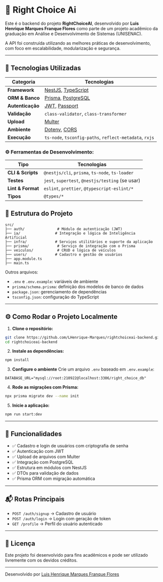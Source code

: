 # 🚗 Right Choice Ai

Este é o backend do projeto **RightChoiceAI**, desenvolvido por **Luis Henrique Marques Franque Flores** como parte de um projeto acadêmico da graduação em Análise e Desenvolvimento de Sistemas (UNISENAC).

A API foi construída utilizando as melhores práticas de desenvolvimento, com foco em escalabilidade, modularização e segurança.

---

## 🧰 Tecnologias Utilizadas
| Categoria        | Tecnologias                                                                                |
| ---------------- | ------------------------------------------------------------------------------------------ |
| **Framework**    | [NestJS](https://nestjs.com/), [TypeScript](https://www.typescriptlang.org/)               |
| **ORM & Banco**  | [Prisma](https://www.prisma.io/), [PostgreSQL](https://www.postgresql.org/)                |
| **Autenticação** | [JWT](https://jwt.io/), [Passport](http://www.passportjs.org/)                             |
| **Validação**    | `class-validator`, `class-transformer`                                                     |
| **Upload**       | [Multer](https://github.com/expressjs/multer)                                              |
| **Ambiente**     | [Dotenv](https://www.npmjs.com/package/dotenv), [CORS](https://www.npmjs.com/package/cors) |
| **Execução**     | `ts-node`, `tsconfig-paths`, `reflect-metadata`, `rxjs`                                    |

### ⚙️ Ferramentas de Desenvolvimento:
| Tipo              | Tecnologias                                      |
| ----------------- | ------------------------------------------------ |
| **CLI & Scripts** | `@nestjs/cli`, `prisma`, `ts-node`, `ts-loader`  |
| **Testes**        | `jest`, `supertest`, `@nestjs/testing` (se usar) |
| **Lint & Format** | `eslint`, `prettier`, `@typescript-eslint/*`     |
| **Tipos**         | `@types/*`                                       |


## 📁 Estrutura do Projeto

```
src/
├── auth/               # Módulo de autenticação (JWT)
├── ia/                # Integração e lógica de Inteligência Artificial
├── infra/             # Serviços utilitários e suporte da aplicação
├── prisma/             # Serviço de integração com o Prisma
├── veiculos/           # CRUD e lógica de veículos
├── users/             # Cadastro e gestão de usuários
├── app.module.ts
├── main.ts
```

Outros arquivos:
- `.env` e `.env.example`: variáveis de ambiente
- `prisma/schema.prisma`: definição dos modelos de banco de dados
- `package.json`: gerenciamento de dependências
- `tsconfig.json`: configuração do TypeScript

---

## ⚙️ Como Rodar o Projeto Localmente

1. **Clone o repositório:**
```bash
git clone https://github.com/LHenrique-Marques/rightchoiceai-backend.git
cd rightchoiceai-backend
```

2. **Instale as dependências:**
```bash
npm install
```

3. **Configure o ambiente**
Crie um arquivo `.env` baseado em `.env.example`:

```
DATABASE_URL="mysql://root:210922@localhost:3306/right_choice_db"
```

4. **Rode as migrações com Prisma:**
```bash
npx prisma migrate dev --name init
```

5. **Inicie a aplicação:**
```bash
npm run start:dev
```

---

## 🔐 Funcionalidades

- ✅ Cadastro e login de usuários com criptografia de senha
- ✅ Autenticação com JWT
- ✅ Upload de arquivos com Multer
- ✅ Integração com PostgreSQL
- ✅ Estrutura em módulos com NestJS
- ✅ DTOs para validação de dados
- ✅ Prisma ORM com migração automática

---

## 📬 Rotas Principais

- `POST /auth/signup` → Cadastro de usuário
- `POST /auth/login` → Login com geração de token
- `GET /profile` → Perfil do usuário autenticado

---

## 📄 Licença

Este projeto foi desenvolvido para fins acadêmicos e pode ser utilizado livremente com os devidos créditos.

---

Desenvolvido por [Luis Henrique Marques Franque Flores](https://www.linkedin.com/in/luis-henrique-marques-franque-flores-508ba126b/)
